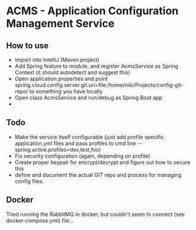 ACMS - Application Configuration Management Service
===

How to use
---
* Import into IntelliJ (Maven project)
* Add Spring feature to module, and register AcmsService as Spring Context (it should autodetect and suggest this)
* Open application.properties and point spring.cloud.config.server.git.uri=file:/home/niki/Projects/config-git-repo/ to something you have locally
* Open class AcmsService and run/debug as Spring Boot app
* 

Todo
---
- Make the service itself configurable (just add profile specific application.yml files and pass profiles to cmd line --spring.active.profiles=dev,test,foo)
- Fix security configuration (again, depending on profile)
- Create proper keypair for encrypt/decrypt and figure out how to secure this
- define and document the actual GIT repo and process for managing config files.

Docker
---
Tried running the RabbitMQ in docker, but couldn't seem to connect (see docker-compose.yml) file...
